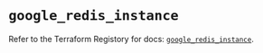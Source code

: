 # `google_redis_instance`

Refer to the Terraform Registory for docs: [`google_redis_instance`](https://registry.terraform.io/providers/hashicorp/google-beta/5.11.0/docs/resources/google_redis_instance).
